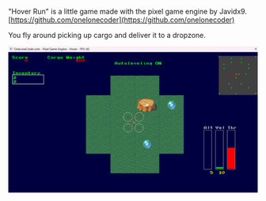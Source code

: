 "Hover Run" is a little game made with the pixel game engine by Javidx9. 
[https://github.com/onelonecoder](https://github.com/onelonecoder)

You fly around picking up cargo and deliver it to a dropzone.

![Hover Run](https://github.com/dragoneye65/olcjam24/blob/main/Doc/screenshot.png)
